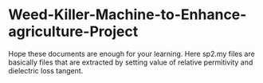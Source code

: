 # Weed-Killer-Machine-to-Enhance-agriculture-Project 
Hope these documents are enough for your learning. Here sp2.my files are basically files that are extracted by setting value of relative permitivity and dielectric loss tangent. 
